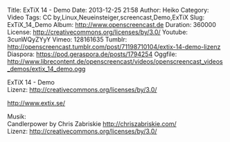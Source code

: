 Title: ExTiX 14 - Demo
Date: 2013-12-25 21:58
Author: Heiko
Category: Video
Tags: CC by,Linux,Neueinsteiger,screencast,Demo,ExTiX
Slug: ExTiX_14_Demo
Album: http://www.openscreencast.de
Duration: 360000
License: http://creativecommons.org/licenses/by/3.0/
Youtube: 3cunWQyZYyY
Vimeo: 128161635
Tumblr: http://openscreencast.tumblr.com/post/71198710104/extix-14-demo-lizenz
Diaspora: https://pod.geraspora.de/posts/1794254
Oggfile: http://www.librecontent.de/openscreencast/videos/openscreencast_videos_demos/extix_14_demo.ogg

ExTiX 14 - Demo  
Lizenz: <http://creativecommons.org/licenses/by/3.0/>  
  
<http://www.extix.se/>  
  
Musik:  
Candlerpower by Chris Zabriskie <http://chriszabriskie.com/>  
Lizenz: <http://creativecommons.org/licenses/by/3.0/>

